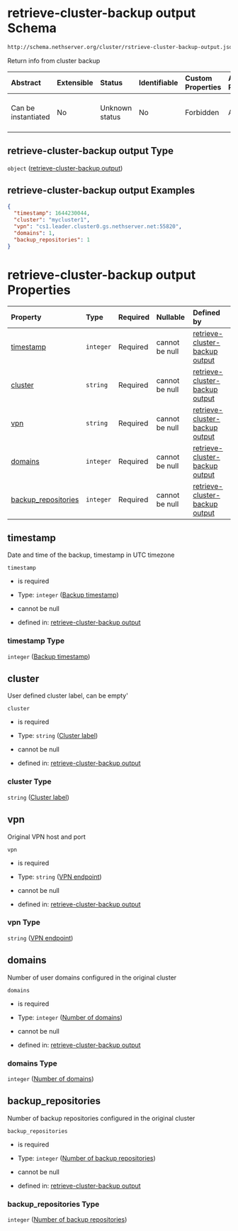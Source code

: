 # retrieve-cluster-backup output Schema

```txt
http://schema.nethserver.org/cluster/rstrieve-cluster-backup-output.json
```

Return info from cluster backup

| Abstract            | Extensible | Status         | Identifiable | Custom Properties | Additional Properties | Access Restrictions | Defined In                                                                                                |
| :------------------ | :--------- | :------------- | :----------- | :---------------- | :-------------------- | :------------------ | :-------------------------------------------------------------------------------------------------------- |
| Can be instantiated | No         | Unknown status | No           | Forbidden         | Allowed               | none                | [rstrieve-cluster-backup-output.json](cluster/rstrieve-cluster-backup-output.json "open original schema") |

## retrieve-cluster-backup output Type

`object` ([retrieve-cluster-backup output](rstrieve-cluster-backup-output.md))

## retrieve-cluster-backup output Examples

```json
{
  "timestamp": 1644230044,
  "cluster": "mycluster1",
  "vpn": "cs1.leader.cluster0.gs.nethserver.net:55820",
  "domains": 1,
  "backup_repositories": 1
}
```

# retrieve-cluster-backup output Properties

| Property                                     | Type      | Required | Nullable       | Defined by                                                                                                                                                                                                              |
| :------------------------------------------- | :-------- | :------- | :------------- | :---------------------------------------------------------------------------------------------------------------------------------------------------------------------------------------------------------------------- |
| [timestamp](#timestamp)                      | `integer` | Required | cannot be null | [retrieve-cluster-backup output](rstrieve-cluster-backup-output-properties-backup-timestamp.md "http://schema.nethserver.org/cluster/rstrieve-cluster-backup-output.json#/properties/timestamp")                        |
| [cluster](#cluster)                          | `string`  | Required | cannot be null | [retrieve-cluster-backup output](rstrieve-cluster-backup-output-properties-cluster-label.md "http://schema.nethserver.org/cluster/rstrieve-cluster-backup-output.json#/properties/cluster")                             |
| [vpn](#vpn)                                  | `string`  | Required | cannot be null | [retrieve-cluster-backup output](rstrieve-cluster-backup-output-properties-vpn-endpoint.md "http://schema.nethserver.org/cluster/rstrieve-cluster-backup-output.json#/properties/vpn")                                  |
| [domains](#domains)                          | `integer` | Required | cannot be null | [retrieve-cluster-backup output](rstrieve-cluster-backup-output-properties-number-of-domains.md "http://schema.nethserver.org/cluster/rstrieve-cluster-backup-output.json#/properties/domains")                         |
| [backup\_repositories](#backup_repositories) | `integer` | Required | cannot be null | [retrieve-cluster-backup output](rstrieve-cluster-backup-output-properties-number-of-backup-repositories.md "http://schema.nethserver.org/cluster/rstrieve-cluster-backup-output.json#/properties/backup_repositories") |

## timestamp

Date and time of the backup, timestamp in UTC timezone

`timestamp`

*   is required

*   Type: `integer` ([Backup timestamp](rstrieve-cluster-backup-output-properties-backup-timestamp.md))

*   cannot be null

*   defined in: [retrieve-cluster-backup output](rstrieve-cluster-backup-output-properties-backup-timestamp.md "http://schema.nethserver.org/cluster/rstrieve-cluster-backup-output.json#/properties/timestamp")

### timestamp Type

`integer` ([Backup timestamp](rstrieve-cluster-backup-output-properties-backup-timestamp.md))

## cluster

User defined cluster label, can be empty'

`cluster`

*   is required

*   Type: `string` ([Cluster label](rstrieve-cluster-backup-output-properties-cluster-label.md))

*   cannot be null

*   defined in: [retrieve-cluster-backup output](rstrieve-cluster-backup-output-properties-cluster-label.md "http://schema.nethserver.org/cluster/rstrieve-cluster-backup-output.json#/properties/cluster")

### cluster Type

`string` ([Cluster label](rstrieve-cluster-backup-output-properties-cluster-label.md))

## vpn

Original VPN host and port

`vpn`

*   is required

*   Type: `string` ([VPN endpoint](rstrieve-cluster-backup-output-properties-vpn-endpoint.md))

*   cannot be null

*   defined in: [retrieve-cluster-backup output](rstrieve-cluster-backup-output-properties-vpn-endpoint.md "http://schema.nethserver.org/cluster/rstrieve-cluster-backup-output.json#/properties/vpn")

### vpn Type

`string` ([VPN endpoint](rstrieve-cluster-backup-output-properties-vpn-endpoint.md))

## domains

Number of user domains configured in the original cluster

`domains`

*   is required

*   Type: `integer` ([Number of domains](rstrieve-cluster-backup-output-properties-number-of-domains.md))

*   cannot be null

*   defined in: [retrieve-cluster-backup output](rstrieve-cluster-backup-output-properties-number-of-domains.md "http://schema.nethserver.org/cluster/rstrieve-cluster-backup-output.json#/properties/domains")

### domains Type

`integer` ([Number of domains](rstrieve-cluster-backup-output-properties-number-of-domains.md))

## backup\_repositories

Number of backup repositories configured in the original cluster

`backup_repositories`

*   is required

*   Type: `integer` ([Number of backup repositories](rstrieve-cluster-backup-output-properties-number-of-backup-repositories.md))

*   cannot be null

*   defined in: [retrieve-cluster-backup output](rstrieve-cluster-backup-output-properties-number-of-backup-repositories.md "http://schema.nethserver.org/cluster/rstrieve-cluster-backup-output.json#/properties/backup_repositories")

### backup\_repositories Type

`integer` ([Number of backup repositories](rstrieve-cluster-backup-output-properties-number-of-backup-repositories.md))
